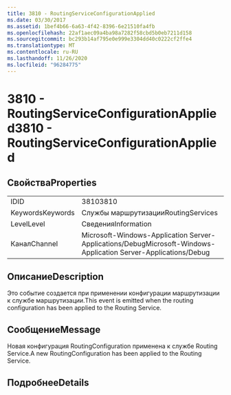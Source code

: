 ```yaml
---
title: 3810 - RoutingServiceConfigurationApplied
ms.date: 03/30/2017
ms.assetid: 1bef4b66-6a63-4f42-8396-6e21510fa4fb
ms.openlocfilehash: 22af1aec09a4ba98a7282f58cbd5b0eb7211d158
ms.sourcegitcommit: bc293b14af795e0e999e3304dd40c0222cf2ffe4
ms.translationtype: MT
ms.contentlocale: ru-RU
ms.lasthandoff: 11/26/2020
ms.locfileid: "96284775"
---
```

# <a name="3810---routingserviceconfigurationapplied"></a><span data-ttu-id="a0546-102">3810 - RoutingServiceConfigurationApplied</span><span class="sxs-lookup"><span data-stu-id="a0546-102">3810 - RoutingServiceConfigurationApplied</span></span>

## <a name="properties"></a><span data-ttu-id="a0546-103">Свойства</span><span class="sxs-lookup"><span data-stu-id="a0546-103">Properties</span></span>  
  
|||  
|-|-|  
|<span data-ttu-id="a0546-104">ID</span><span class="sxs-lookup"><span data-stu-id="a0546-104">ID</span></span>|<span data-ttu-id="a0546-105">3810</span><span class="sxs-lookup"><span data-stu-id="a0546-105">3810</span></span>|  
|<span data-ttu-id="a0546-106">Keywords</span><span class="sxs-lookup"><span data-stu-id="a0546-106">Keywords</span></span>|<span data-ttu-id="a0546-107">Службы маршрутизации</span><span class="sxs-lookup"><span data-stu-id="a0546-107">RoutingServices</span></span>|  
|<span data-ttu-id="a0546-108">Level</span><span class="sxs-lookup"><span data-stu-id="a0546-108">Level</span></span>|<span data-ttu-id="a0546-109">Сведения</span><span class="sxs-lookup"><span data-stu-id="a0546-109">Information</span></span>|  
|<span data-ttu-id="a0546-110">Канал</span><span class="sxs-lookup"><span data-stu-id="a0546-110">Channel</span></span>|<span data-ttu-id="a0546-111">Microsoft-Windows-Application Server-Applications/Debug</span><span class="sxs-lookup"><span data-stu-id="a0546-111">Microsoft-Windows-Application Server-Applications/Debug</span></span>|  
  
## <a name="description"></a><span data-ttu-id="a0546-112">Описание</span><span class="sxs-lookup"><span data-stu-id="a0546-112">Description</span></span>  

 <span data-ttu-id="a0546-113">Это событие создается при применении конфигурации маршрутизации к службе маршрутизации.</span><span class="sxs-lookup"><span data-stu-id="a0546-113">This event is emitted when the routing configuration has been applied to the Routing Service.</span></span>  
  
## <a name="message"></a><span data-ttu-id="a0546-114">Сообщение</span><span class="sxs-lookup"><span data-stu-id="a0546-114">Message</span></span>  

 <span data-ttu-id="a0546-115">Новая конфигурация RoutingConfiguration применена к службе Routing Service.</span><span class="sxs-lookup"><span data-stu-id="a0546-115">A new RoutingConfiguration has been applied to the Routing Service.</span></span>  
  
## <a name="details"></a><span data-ttu-id="a0546-116">Подробнее</span><span class="sxs-lookup"><span data-stu-id="a0546-116">Details</span></span>

